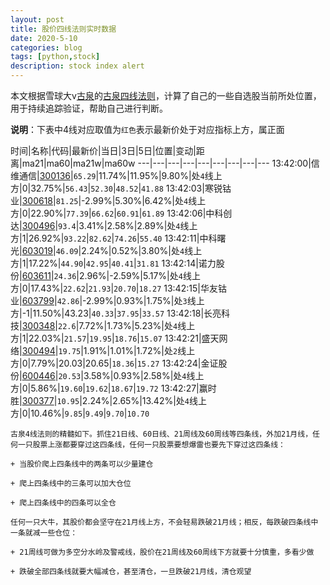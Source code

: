```yaml
---
layout: post
title: 股价四线法则实时数据
date: 2020-5-10
categories: blog
tags: [python,stock]
description: stock index alert
---
```



本文根据雪球大v[古泉](https://xueqiu.com/u/7148646888)的[古泉四线法则](https://xueqiu.com/7148646888/130498192)，计算了自己的一些自选股当前所处位置，用于持续追踪验证，帮助自己进行判断。

**说明**：下表中4线对应取值为`红色`表示最新价处于对应指标上方，属正面

时间|名称|代码|最新价|当日|3日|5日|位置|变动|距离|ma21|ma60|ma21w|ma60w
---|---|---|---|---|---|---|---|---
13:42:00|信维通信|[300136](https://xueqiu.com/S/SZ300136)|`65.29`|11.74%|11.95%|9.80%|处`4`线上方|0|32.75%|`56.43`|`52.30`|`48.52`|`41.88`
13:42:03|寒锐钴业|[300618](https://xueqiu.com/S/SZ300618)|`81.25`|-2.99%|5.30%|6.42%|处`4`线上方|0|22.90%|`77.39`|`66.62`|`60.91`|`61.89`
13:42:06|中科创达|[300496](https://xueqiu.com/S/SZ300496)|`93.4`|3.41%|2.58%|2.89%|处`4`线上方|1|26.92%|`93.22`|`82.62`|`74.26`|`55.40`
13:42:11|中科曙光|[603019](https://xueqiu.com/S/SH603019)|`46.09`|2.24%|0.52%|3.80%|处`4`线上方|1|17.22%|`44.90`|`42.95`|`40.41`|`31.81`
13:42:14|诺力股份|[603611](https://xueqiu.com/S/SH603611)|`24.36`|2.96%|-2.59%|5.17%|处`4`线上方|0|17.43%|`22.62`|`21.93`|`20.70`|`18.27`
13:42:15|华友钴业|[603799](https://xueqiu.com/S/SH603799)|`42.86`|-2.99%|0.93%|1.75%|处`3`线上方|-1|11.50%|43.23|`40.33`|`37.95`|`33.57`
13:42:18|长亮科技|[300348](https://xueqiu.com/S/SZ300348)|`22.6`|7.72%|1.73%|5.23%|处`4`线上方|1|22.03%|`21.57`|`19.95`|`18.76`|`15.07`
13:42:21|盛天网络|[300494](https://xueqiu.com/S/SZ300494)|`19.75`|1.91%|1.01%|1.72%|处`2`线上方|0|7.79%|20.03|20.65|`18.36`|`15.27`
13:42:24|金证股份|[600446](https://xueqiu.com/S/SH600446)|`20.53`|3.58%|0.93%|2.58%|处`4`线上方|0|5.86%|`19.60`|`19.62`|`18.67`|`19.72`
13:42:27|赢时胜|[300377](https://xueqiu.com/S/SZ300377)|`10.95`|2.24%|2.65%|13.42%|处`4`线上方|0|10.46%|`9.85`|`9.49`|`9.70`|`10.70`

```
古泉4线法则的精髓如下。抓住21日线、60日线、21周线及60周线等四条线，外加21月线，任何一只股票上涨都要穿过这四条线，任何一只股票要想爆雷也要先下穿过这四条线：

+ 当股价爬上四条线中的两条可以少量建仓

+ 爬上四条线中的三条可以加大仓位

+ 爬上四条线中的四条可以全仓

任何一只大牛，其股价都会坚守在21月线上方，不会轻易跌破21月线；相反，每跌破四条线中一条就减一些仓位：

+ 21周线可做为多空分水岭及警戒线，股价在21周线及60周线下方就要十分慎重，多看少做

+ 跌破全部四条线就要大幅减仓，甚至清仓，一旦跌破21月线，清仓观望
```